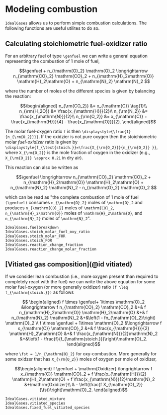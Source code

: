 # Modeling combustion

`IdealGases` allows us to perform simple combustion calculations. 
The following functions are useful utilites to do so.

## Calculating stoichiometric fuel-oxidizer ratio 

For an arbitrary fuel of type ``\genfuel`` we can write a general equation representing the combustion of 1 mole of fuel,

```math
\genfuel + n_{\mathrm{O}_2} \mathrm{O}_2 
\longrightarrow 
n_{\mathrm{CO}_2} \mathrm{CO}_2 + n_{\mathrm{H}_2\mathrm{O}} \mathrm{H}_2\mathrm{O} 
+ n_{\mathrm{N}_2} \mathrm{N}_2

```

where the number of moles of the different species is given by balancing the reaction:
```math
\begin{aligned}
n_{\rm{CO_2}} &= x_{\mathrm{C}} \tag{1}\\
n_{\rm{H_2O}} &= \frac{x_{\mathrm{H}}}{2}\\
n_{\rm{N_2}} &= \frac{x_{\mathrm{N}}}{2}\\
n_{\rm{O_2}} &= x_{\mathrm{C}} + \frac{x_{\mathrm{H}}}{4} - \frac{x_{\mathrm{O}}}{2}.
\end{aligned}
```

The molar fuel-oxygen ratio ``f`` is then ``\displaystyle{\frac{1}{n_{\rm{O_2}}}}``. If
the oxidzier is not pure oxygen then the stoichiometric molar 
*fuel-oxidizer* ratio is given by 
``\displaystyle{f_{\text{stoich.}}=\frac{X_{\rm{O_2}}}{n_{\rm{O_2}} }}``, 
where ``X_{\rm{O_2}}`` is the mole fraction of oxygen in the oxidizer (e.g., ``X_{\rm{O_2}} \approx 0.21`` in dry air). 


This reaction can also be written as
```math
\genfuel
\longrightarrow 
n_{\mathrm{CO}_2} \mathrm{CO}_2 + n_{\mathrm{H}_2\mathrm{O}} \mathrm{H}_2\mathrm{O} 
+ n_{\mathrm{N}_2} \mathrm{N}_2
- n_{\mathrm{O}_2} \mathrm{O}_2 
```
which can be read as "the complete combustion of 1 mole of fuel
``(\genfuel)`` consumes
``n_{\mathrm{O}_2}`` moles of ``\mathrm{O}_2`` and
produces ``n_{\mathrm{CO}_2}`` moles of ``\mathrm{CO}_2``,
``n_{\mathrm{H}_2\mathrm{O}}`` moles of ``\mathrm{H}_2\mathrm{O}``, and
``n_{\mathrm{N}_2}`` moles of ``\mathrm{N}_2``".

```@docs
IdealGases.fuelbreakdown
IdealGases.stoich_molar_fuel_oxy_ratio
IdealGases.stoich_molar_FOR
IdealGases.stoich_FOR
IdealGases.reaction_change_fraction
IdealGases.reaction_change_molar_fraction
```

## [Vitiated gas composition](@id vitiated)

If we consider lean combustion (i.e., more oxygen present than required 
to completely react with the fuel) we can write the above equation for some molar fuel-oxygen (or more generally oxidizer) ratio ``(f \leq f_{\mathrm{stoich.}})`` as follows

```math

\begin{aligned}
f \times
\genfuel+ 
1\times \mathrm{O}_2 
&\longrightarrow 

  f n_{\mathrm{CO}_2} \mathrm{CO}_2 
&+& f n_{\mathrm{H}_2\mathrm{O}} \mathrm{H}_2\mathrm{O} 
&+& f n_{\mathrm{N}_2} \mathrm{N}_2 
&+&\left(1 - fn_{\mathrm{O}_2}\right) \mathrm{O}_2 

\\

f \times
\genfuel + 
1\times \mathrm{O}_2 

&\longrightarrow 

  f x_{\mathrm{C}} \mathrm{CO}_2 
&+& f \frac{x_{\mathrm{H}}}{2} \mathrm{H}_2\mathrm{O} 
&+& f \frac{x_{\mathrm{N}}}{2}\mathrm{N}_2 
&+&\left(1 - \frac{f}{f_{\mathrm{stoich.}}}\right)\mathrm{O}_2.

\end{aligned}
```
where ``\fst = 1/n_{\mathrm{O}_2}`` for oxy-combustion. More generally
for some oxidzer that has ``X_{\rm{O_2}}`` moles of oxygen per mole of oxidizer,

```math
\begin{aligned}
f
\genfuel + 
\mathrm{Oxidizer}

\longrightarrow 

  f x_{\mathrm{C}} \mathrm{CO}_2 
+ f \frac{x_{\mathrm{H}}}{2} \mathrm{H}_2\mathrm{O} 
+ f \frac{x_{\mathrm{N}}}{2}\mathrm{N}_2 
&+\mathrm{Oxidizer}\\
& - \left(\frac{f X_{\mathrm{O}_2}}{\fst}\right)\mathrm{O}_2.
\end{aligned}
```



```@docs
IdealGases.vitiated_mixture
IdealGases.vitiated_species
IdealGases.fixed_fuel_vitiated_species
```
